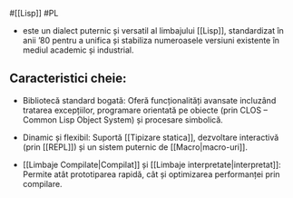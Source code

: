 #[[Lisp]] #PL 
- este un dialect puternic și versatil al limbajului [[Lisp]], standardizat în anii ’80 pentru a unifica și stabiliza numeroasele versiuni existente în mediul academic și industrial.
## **Caracteristici cheie:**

- Bibliotecă standard bogată: Oferă funcționalități avansate incluzând tratarea excepțiilor, programare orientată pe obiecte (prin CLOS – Common Lisp Object System) și procesare simbolică.

- Dinamic și flexibil: Suportă [[Tipizare statica]], dezvoltare interactivă (prin [[REPL]]) și un sistem puternic de [[Macro|macro-uri]].

- [[Limbaje Compilate|Compilat]] și [[Limbaje interpretate|interpretat]]: Permite atât prototiparea rapidă, cât și optimizarea performanței prin compilare.